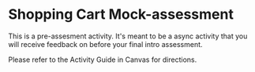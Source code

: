 # Shopping Cart Mock-assessment

This is a pre-assesment activity. It's meant to be a async activity that you will receive feedback on before your final intro assessment.

Please refer to the Activity Guide in Canvas for directions.

